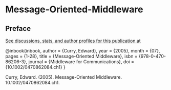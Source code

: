 # Message-Oriented-Middleware

## Preface

[See discussions, stats, and author profiles for this publication at](https://www.researchgate.net/publication/220035284)

@inbook{inbook,
author = {Curry, Edward},
year = {2005},
month = {07},
pages = {1-28},
title = {Message-Oriented Middleware},
isbn = {978-0-470-86206-3},
journal = {Middleware for Communications},
doi = {10.1002/0470862084.ch1}
}

Curry, Edward. (2005). Message-Oriented Middleware. 10.1002/0470862084.ch1.

